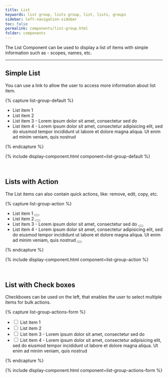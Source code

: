 ```yaml
---
title: List
keywords: list group, lists group, list, lists, groups
sidebar: left-navigation-sidebar
toc: false
permalink: components/list-group.html
folder: components
---
```


The List Component can be used to display a list of items with simple information such as - scopes, names, etc.

<hr>

## Simple List

You can use a link to allow the user to access more information about list item.

{% capture list-group-default %}
<ul class="fd-list-group">
    <li class="fd-list-group__item">
        List item 1
    </li>
    <li class="fd-list-group__item">
        List item 2
    </li>
    <li class="fd-list-group__item">
        List item 3 - Lorem ipsum dolor sit amet, consectetur sed do
    </li>
    <li class="fd-list-group__item">
        List item 4 - Lorem ipsum dolor sit amet, consectetur adipisicing elit, sed do eiusmod tempor incididunt ut labore et dolore magna aliqua. Ut enim ad minim veniam, quis nostrud
    </li>
</ul>
{% endcapture %}

{% include display-component.html component=list-group-default %}

<br>

## Lists with Action

The List items can also contain quick actions, like: remove, edit, copy, etc.

{% capture list-group-action %}
<ul class="fd-list-group">
    <li class="fd-list-group__item">
        List item 1
        <span class="fd-list-group__action">
            <button class="fd-button fd-button--icon fd-button--text fd-button--small" aria-label="Delete">
                <span class="fd-icon fd-icon--close" role="presentation"></span>
            </button>
        </span>
    </li>
    <li class="fd-list-group__item">
        List item 2
        <span class="fd-list-group__action">
            <button class="fd-button fd-button--icon fd-button--text fd-button--small">
                <span class="fd-icon fd-icon--edit" role="presentation"></span>
            </button>
        </span>
    </li>
    <li class="fd-list-group__item">
        List item 3 - Lorem ipsum dolor sit amet, consectetur sed do
        <span class="fd-list-group__action">
            <button class="fd-button fd-button--icon fd-button--text fd-button--small">
                <span class="fd-icon fd-icon--clone" role="presentation"></span>
            </button>
        </span>
    </li>
    <li class="fd-list-group__item">
        List item 4 - Lorem ipsum dolor sit amet, consectetur adipisicing elit, sed do eiusmod tempor incididunt ut labore et dolore magna aliqua. Ut enim ad minim veniam, quis nostrud
        <span class="fd-list-group__action">
            <button class="fd-button fd-button--icon fd-button--text fd-button--small">
                <span class="fd-icon fd-icon--options" role="presentation"></span>
            </button>
        </span>
    </li>
</ul>
{% endcapture %}

{% include display-component.html component=list-group-action %}

<br>


## List with Check boxes

Checkboxes can be used on the left, that enables the user to select multiple items for bulk actions.

{% capture list-group-actions-form %}
<ul class="fd-list-group">
    <li class="fd-list-group__item">
        <div class="fd-form__item fd-form__item--check">
            <label class="fd-form__label" for="checkbox-1">
                <input class="fd-form__control" type="checkbox" id="checkbox-1">
                List item 1
            </label>
        </div>
    </li>
    <li class="fd-list-group__item">
        <div class="fd-form__item fd-form__item--check">
            <label class="fd-form__label" for="checkbox-2">
                <input type="checkbox" class="fd-form__control" id="checkbox-2">
                List item 2
            </label>
        </div>
    </li>
    <li class="fd-list-group__item">
        <div class="fd-form__item fd-form__item--check">
            <label class="fd-form__label" for="checkbox-3">
                <input type="checkbox" class="fd-form__control" id="checkbox-3">
                List item 3 - Lorem ipsum dolor sit amet, consectetur sed do
            </label>
        </div>
    </li>
    <li class="fd-list-group__item">
        <div class="fd-form__item fd-form__item--check">
            <label class="fd-form__label" for="checkbox-4">
                <input type="checkbox" class="fd-form__control" id="checkbox-4">
                List item 4 - Lorem ipsum dolor sit amet, consectetur adipisicing elit, sed do eiusmod tempor incididunt ut labore et dolore magna aliqua. Ut enim ad minim veniam, quis nostrud
            </label>
        </div>
    </li>
</ul>
{% endcapture %}

{% include display-component.html component=list-group-actions-form %}


<br>
